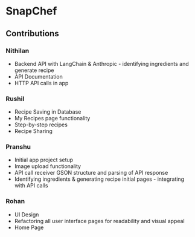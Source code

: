 # SnapChef

## Contributions
### Nithilan
* Backend API with LangChain & Anthropic - identifying ingredients and generate recipe 
* API Documentation
* HTTP API calls in app
  
### Rushil
* Recipe Saving in Database
* My Recipes page functionality
* Step-by-step recipes
* Recipe Sharing

### Pranshu
* Initial app project setup
* Image upload functionality
* API call receiver GSON structure and parsing of API response
* Identifying ingredients & generating recipe initial pages - integrating with API calls

### Rohan
* UI Design
* Refactoring all user interface pages for readability and visual appeal
* Home Page
